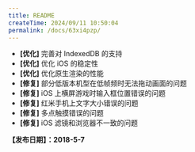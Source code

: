 ```yaml
---
title: README
createTime: 2024/09/11 10:50:04
permalink: /docs/63xi4pzp/
---
```


- **[优化]** 完善对 IndexedDB 的支持
- **[优化]** 优化 iOS 的稳定性
- **[优化]** 优化原生渲染的性能
- **[修复]** 部分低版本机型在低帧频时无法拖动画面的问题
- **[修复]** iOS 上横屏游戏时输入框位置错误的问题
- **[修复]** 红米手机上文字大小错误的问题
- **[修复]** 多点触摸错误的问题
- **[修复]** iOS 滤镜和浏览器不一致的问题

**【发布日期】：2018-5-7**
